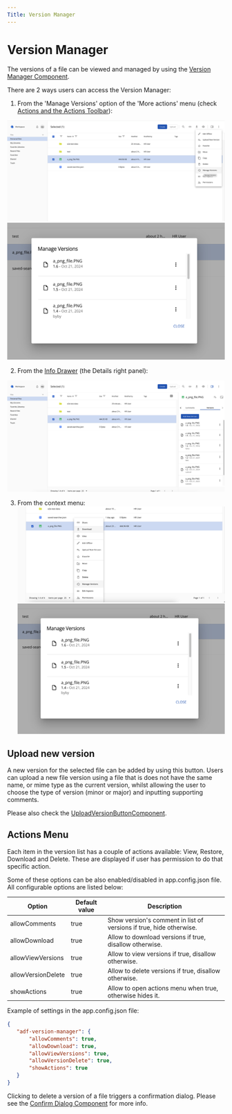 ```yaml
---
Title: Version Manager
---
```


# Version Manager

The versions of a file can be viewed and managed by using the [Version Manager Component](https://www.alfresco.com/abn/adf/content-services/version-manager.component/).

There are 2 ways users can access the Version Manager:

1) From the 'Manage Versions' option of the 'More actions' menu (check [Actions and the Actions Toolbar](../features/document-list-layout#actions-and-the-actions-toolbar)):

![Version Manager Menu](../images/version-manager-action-toolbar.png)
![Version Manager Dialog](../images/version-manager-dialog.png)

2) From the [Info Drawer](../features/info-drawer) (the Details right panel):

![Version Manager Inline](../images/version-manager-tab.png)

3) From the context menu:
![Version Manager Menu](../images/version-manager-context-menu.png)
![Version Manager Dialog](../images/version-manager-dialog.png)

## Upload new version

A new version for the selected file can be added by using this button. Users can upload a new file version using a file that is does not have the same name, or mime type as the current version, whilst allowing the user to choose the type of version (minor or major) and inputting supporting comments.

Please also check the [UploadVersionButtonComponent](https://github.com/Alfresco/alfresco-ng2-components/blob/develop/docs/content-services/components/upload-version-button.component.md).

## Actions Menu

Each item in the version list has a couple of actions available: View, Restore, Download and Delete. These are displayed if user has permission to do that specific action.

Some of these options can be also enabled/disabled in app.config.json file. All configurable options are listed below:

| Option             | Default value | Description                                                         |
|--------------------|---------------|---------------------------------------------------------------------|
| allowComments      | true          | Show version's comment in list of versions if true, hide otherwise. |
| allowDownload      | true          | Allow to download versions if true, disallow otherwise.             |
| allowViewVersions  | true          | Allow to view versions if true, disallow otherwise.                 |
| allowVersionDelete | true          | Allow to delete versions if true, disallow otherwise.               |
| showActions        | true          | Allow to open actions menu when true, otherwise hides it.           |


Example of settings in the app.config.json file:

```json
{
   "adf-version-manager": {
       "allowComments": true,
       "allowDownload": true,
       "allowViewVersions": true,
       "allowVersionDelete": true,
       "showActions": true
   }
}
```

Clicking to delete a version of a file triggers a confirmation dialog. Please see the [Confirm Dialog Component](https://github.com/Alfresco/alfresco-ng2-components/blob/develop/docs/core/dialogs/confirm.dialog.md) for more info.
